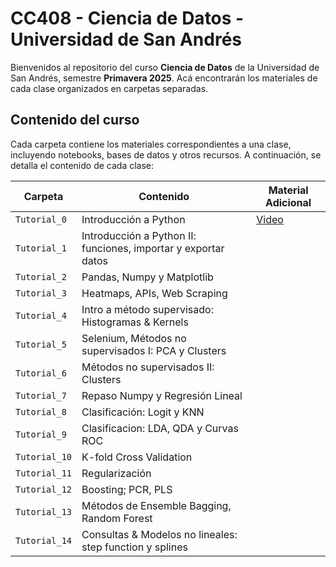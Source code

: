 # CC408 - Ciencia de Datos - Universidad de San Andrés

Bienvenidos al repositorio del curso **Ciencia de Datos** de la Universidad de San Andrés, semestre **Primavera 2025**. Acá encontrarán los materiales de cada clase organizados en carpetas separadas.

## Contenido del curso

Cada carpeta contiene los materiales correspondientes a una clase, incluyendo notebooks, bases de datos y otros recursos. A continuación, se detalla el contenido de cada clase:

| Carpeta | Contenido | Material Adicional |
|---------|----------|-------|
| `Tutorial_0` | Introducción a Python | [Video ](https://campusvirtual.udesa.edu.ar/mod/url/view.php?id=776695) |
| `Tutorial_1` | Introducción a Python II: funciones, importar y exportar datos  | |
| `Tutorial_2` | Pandas, Numpy y Matplotlib | |
| `Tutorial_3` | Heatmaps, APIs, Web Scraping | |
| `Tutorial_4` | Intro a método supervisado: Histogramas & Kernels | |
| `Tutorial_5` | Selenium, Métodos no supervisados I: PCA y Clusters | |
| `Tutorial_6` | Métodos no supervisados II: Clusters | | 
| `Tutorial_7` | Repaso Numpy y Regresión Lineal | |  
| `Tutorial_8` | Clasificación: Logit y KNN | |  
| `Tutorial_9` | Clasificacion: LDA, QDA y Curvas ROC | | 
| `Tutorial_10` | K-fold Cross Validation | |  
| `Tutorial_11` | Regularización | | 
| `Tutorial_12` | Boosting; PCR, PLS | | Árboles CART.
| `Tutorial_13` | Métodos de Ensemble Bagging, Random Forest | |
| `Tutorial_14` | Consultas & Modelos no lineales: step function y splines | |
